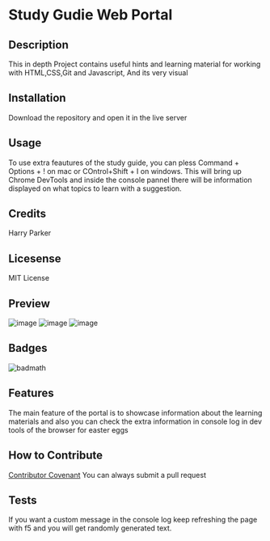 # Study Gudie Web Portal

## Description

This in depth Project contains useful hints and learning material for working with HTML,CSS,Git and Javascript, And its very visual

## Installation

Download the repository and open it in the live server

## Usage

To use extra feautures of the study guide, you can pless Command + Options + ! on mac or COntrol+Shift + I on windows. This will bring up Chrome DevTools and inside the console pannel there will be information displayed on what topics to learn with a suggestion.

## Credits

Harry Parker

## Licesense

MIT License

## Preview

![image](https://user-images.githubusercontent.com/88850029/217224017-de2122f6-f89e-4368-8a15-2c36bf641125.png)
![image](https://user-images.githubusercontent.com/88850029/217224174-d3ef600e-a3ef-4342-bf33-d1a2a1ddd9dc.png)
![image](https://user-images.githubusercontent.com/88850029/217224283-22131158-8de9-4775-ba01-3eafebdd3edc.png)

## Badges

![badmath](https://img.shields.io/github/languages/top/nielsenjared/badmath)



## Features

The main feature of the portal is to showcase information about the learning materials and also you can check the extra information in console log in dev tools of the browser for easter eggs

## How to Contribute

[Contributor Covenant](https://www.contributor-covenant.org/) 
You can always submit a pull request

## Tests

If you want a custom message in the console log keep refreshing the page with f5 and you will get randomly generated text.
